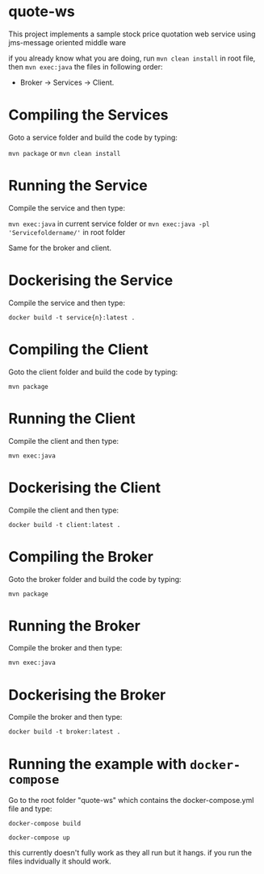 # quote-ws

This project implements a sample stock price quotation web service using jms-message oriented middle ware

if you already know what you are doing, run `mvn clean install` in root file, then `mvn exec:java` the files in following order:

 - Broker -> Services -> Client.

# Compiling the Services

Goto a service folder and build the code by typing:

`mvn package` or `mvn clean install`

# Running the Service

Compile the service and then type:

`mvn exec:java` in current service folder or `mvn exec:java -pl 'Servicefoldername/'` in root folder

Same for the broker and client.

# Dockerising the Service

Compile the service and then type:

`docker build -t service{n}:latest .`

# Compiling the Client

Goto the client folder and build the code by typing:

`mvn package`

# Running the Client

Compile the client and then type:

`mvn exec:java`

# Dockerising the Client

Compile the client and then type:

`docker build -t client:latest .`

# Compiling the Broker

Goto the broker folder and build the code by typing:

`mvn package`

# Running the Broker

Compile the broker and then type:

`mvn exec:java`

# Dockerising the Broker

Compile the broker and then type:

`docker build -t broker:latest .`

# Running the example with `docker-compose`

Go to the root folder "quote-ws" which contains the docker-compose.yml file and type:

`docker-compose build`

`docker-compose up`

this currently doesn't fully work as they all run but it hangs. if you run the files indvidually it should work.
